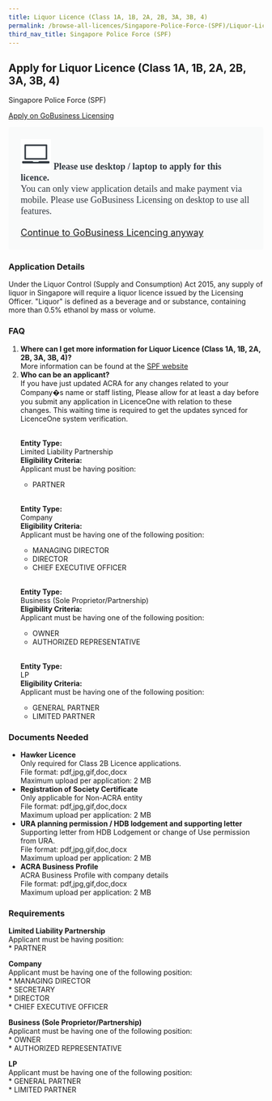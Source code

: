 ```yaml
---
title: Liquor Licence (Class 1A, 1B, 2A, 2B, 3A, 3B, 4)
permalink: /browse-all-licences/Singapore-Police-Force-(SPF)/Liquor-Licence-(Class-1A--1B--2A--2B--3A--3B--4)
third_nav_title: Singapore Police Force (SPF)
---
```


## Apply for Liquor Licence (Class 1A, 1B, 2A, 2B, 3A, 3B, 4)

Singapore Police Force (SPF)

<a class="btn" id = "desktopNotice" href="https://licence1.business.gov.sg/feportal/web/frontier/eAdvisor?redirection=true&selectedLicenceIds=47" target="_blank" rel="noopener">Apply on GoBusiness Licensing</a>
<div id = "mobileNotice" style="background: #F9FAFA; border-radius: 5px; width: auto; height: auto; padding: 24px 24px; font-size: 18px; color: #313840;">
<img src="/images/laptop.svg" alt="" style="height: 60px; width: 60px; margin-left: 0px;">
<span style="font-weight: bold; font-family: hknova-bold; font-size: 18px; ">Please use desktop / laptop to apply for this licence.</span><br>
<span style="font-family: hknova-regular;">You can only view application details and make payment via mobile. Please use GoBusiness Licensing on desktop to use all features.</span><br><br>
<a id="mobileNotice" href="https://licence1.business.gov.sg/feportal/web/frontier/eAdvisor?redirection=true&selectedLicenceIds=47" target="_blank" rel="noopener">Continue to GoBusiness Licencing anyway</a>
</div>

<H3>Application Details</H3>

<p>Under the Liquor Control (Supply and Consumption) Act 2015, any supply of liquor in Singapore will require a liquor licence issued by the Licensing Officer. "Liquor" is defined as a beverage and or substance, containing more than 0.5% ethanol by mass or volume.</p>


<h3>FAQ</h3>

<ol>
<li>
<strong>Where can I get more information for Liquor Licence (Class 1A, 1B, 2A, 2B, 3A, 3B, 4)?</strong><br> 
More information can be found at the 
<a href=�https://www.police.gov.sg/e-Services/Police-Licences/Liquor-Licence� target=�_blank� rel=�noopener�>SPF website</a>
</li>
<li>
<strong>Who can be an applicant?</strong><br>
If you have just updated ACRA for any changes related to your Company�s name or staff listing, Please allow for at least a day before you submit any application in LicenceOne with relation to these changes. This waiting time is required to get the updates synced for LicenceOne system verification.<br><br>

<strong>Entity Type:</strong> <br>
Limited Liability Partnership<br>
<strong>Eligibility Criteria:</strong><br>
Applicant must be having position:<br> 
* PARTNER<br> 
<br>

<strong>Entity Type:</strong> <br>
Company<br>
<strong>Eligibility Criteria:</strong><br>
Applicant must be having one of the following position:<br>
* MANAGING DIRECTOR<br>
* DIRECTOR<br>
* CHIEF EXECUTIVE OFFICER<br>
<br> 

<strong>Entity Type:</strong> <br>
Business (Sole Proprietor/Partnership)<br>
<strong>Eligibility Criteria:</strong><br>
Applicant must be having one of the following position:<br>
* OWNER<br>
* AUTHORIZED REPRESENTATIVE<br>
<br>

<strong>Entity Type:</strong> <br>
LP<br>
<strong>Eligibility Criteria:</strong><br>
Applicant must be having one of the following position:<br>
* GENERAL PARTNER<br>
* LIMITED PARTNER<br>
</li>
</ol>


<H3>Documents Needed</H3>

<ul>
<li><strong>Hawker Licence</strong><br />Only required for Class 2B Licence applications.<br>
File format: pdf,jpg,gif,doc,docx<br>
Maximum upload per application: 2 MB
</li>

<li><strong>Registration of Society Certificate</strong><br />Only applicable for Non-ACRA entity<br>
File format: pdf,jpg,gif,doc,docx<br>
Maximum upload per application: 2 MB
</li>

<li><strong>URA planning permission / HDB lodgement and supporting letter</strong><br />Supporting letter from HDB Lodgement or change of Use permission from URA.<br>
File format: pdf,jpg,gif,doc,docx<br>
Maximum upload per application: 2 MB
</li>

<li><strong>ACRA Business Profile</strong><br />ACRA Business Profile with company details<br>
File format: pdf,jpg,gif,doc,docx<br>
Maximum upload per application: 2 MB
</li>

</ul>

<H3>Requirements</H3>

<p><strong>Limited Liability Partnership</strong><br />Applicant must be having position:<br />* PARTNER</p> 
<p><strong>Company</strong><br />Applicant must be having one of the following position:<br />* MANAGING DIRECTOR<br />* SECRETARY<br />* DIRECTOR<br />* CHIEF EXECUTIVE OFFICER</p> 
<p><strong>Business (Sole Proprietor/Partnership)</strong><br />Applicant must be having one of the following position:<br />* OWNER<br />* AUTHORIZED REPRESENTATIVE</p> 
<p><strong>LP</strong><br />Applicant must be having one of the following position:<br />* GENERAL PARTNER<br />* LIMITED PARTNER</p>

